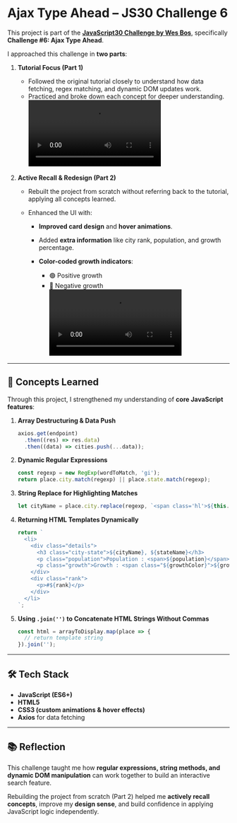 # Ajax Type Ahead – JS30 Challenge 6

This project is part of the **[JavaScript30 Challenge by Wes Bos](https://javascript30.com/)**, specifically **Challenge #6: Ajax Type Ahead**.

I approached this challenge in **two parts**:

1. **Tutorial Focus (Part 1)**

   * Followed the original tutorial closely to understand how data fetching, regex matching, and dynamic DOM updates work.
   * Practiced and broke down each concept for deeper understanding.
<video controls src="1st_design.mp4" title="1st_design_demo"></video>
2. **Active Recall & Redesign (Part 2)**

   * Rebuilt the project from scratch without referring back to the tutorial, applying all concepts learned.
   * Enhanced the UI with:

     * **Improved card design** and **hover animations**.
     * Added **extra information** like city rank, population, and growth percentage.
     * **Color-coded growth indicators**:

       * 🟢 Positive growth
       * 🔴 Negative growth
<video controls src="2nd_design.mp4" title="2nd_design_demo"></video>
---

## 🔑 Concepts Learned

Through this project, I strengthened my understanding of **core JavaScript features**:

1. **Array Destructuring & Data Push**

   ```js
   axios.get(endpoint)
     .then((res) => res.data)
     .then((data) => cities.push(...data));
   ```

2. **Dynamic Regular Expressions**

   ```js
   const regexp = new RegExp(wordToMatch, 'gi');
   return place.city.match(regexp) || place.state.match(regexp);
   ```

3. **String Replace for Highlighting Matches**

   ```js
   let cityName = place.city.replace(regexp, `<span class='hl'>${this.value}</span>`);
   ```

4. **Returning HTML Templates Dynamically**

   ```js
   return `
     <li>
       <div class="details">
         <h3 class="city-state">${cityName}, ${stateName}</h3>
         <p class="population">Population : <span>${population}</span></p>
         <p class="growth">Growth : <span class="${growthColor}">${growth}</span></p>
       </div>
       <div class="rank">
         <p>#${rank}</p>
       </div>
     </li>
   `;
   ```

5. **Using `.join('')` to Concatenate HTML Strings Without Commas**

   ```js
   const html = arrayToDisplay.map(place => {
     // return template string
   }).join('');
   ```

---

## 🛠️ Tech Stack

* **JavaScript (ES6+)**
* **HTML5**
* **CSS3 (custom animations & hover effects)**
* **Axios** for data fetching

---
## 📚 Reflection

This challenge taught me how **regular expressions, string methods, and dynamic DOM manipulation** can work together to build an interactive search feature.

Rebuilding the project from scratch (Part 2) helped me **actively recall concepts**, improve my **design sense**, and build confidence in applying JavaScript logic independently.
